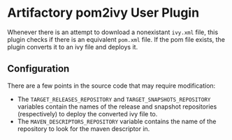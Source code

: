 Artifactory pom2ivy User Plugin
===============================

Whenever there is an attempt to download a nonexistant `ivy.xml` file, this
plugin checks if there is an equivalent `pom.xml` file. If the pom file exists,
the plugin converts it to an ivy file and deploys it.

Configuration
-------------

There are a few points in the source code that may require modification:
- The `TARGET_RELEASES_REPOSITORY` and `TARGET_SNAPSHOTS_REPOSITORY` variables
  contain the names of the release and snapshot repositories (respectively) to
  deploy the converted ivy file to.
- The `MAVEN_DESCRIPTORS_REPOSITORY` variable contains the name of the
  repository to look for the maven descriptor in.
